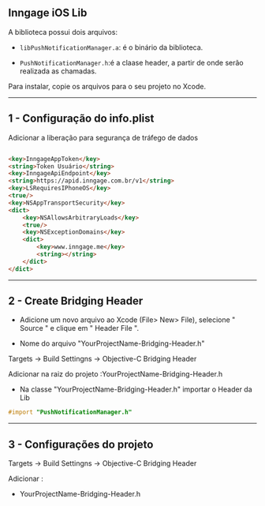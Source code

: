 ## **Inngage iOS Lib** ##

A biblioteca possui dois arquivos:

* `libPushNotificationManager.a`: é o binário da biblioteca.

* `PushNotificationManager.h`:é a claase header,  a partir de onde serão realizada as chamadas.

Para instalar, copie os arquivos para o seu projeto no Xcode.

* **
## **1 - Configuração do info.plist** ##

Adicionar a liberação para segurança de tráfego de dados

```html

<key>InngageAppToken</key>
<string>Token Usuário</string>
<key>InngageApiEndpoint</key>
<string>https://apid.inngage.com.br/v1</string>
<key>LSRequiresIPhoneOS</key>
<true/>
<key>NSAppTransportSecurity</key>
<dict>
    <key>NSAllowsArbitraryLoads</key>
    <true/>
    <key>NSExceptionDomains</key>
    <dict>
        <key>www.inngage.me</key>
        <string></string>
    </dict>
</dict>

```

* **
## **2 - Create Bridging Header** ##

* Adicione um novo arquivo ao Xcode (File> New> File), selecione " Source " e clique em " Header File ".

* Nome do arquivo "YourProjectName-Bridging-Header.h"

Targets -> Build Settingns -> Objective-C Bridging Header

Adicionar na raiz do projeto :YourProjectName-Bridging-Header.h

* Na classe "YourProjectName-Bridging-Header.h" importar o Header da Lib 

```objective-c
#import "PushNotificationManager.h"


```

* **
## **3 - Configurações do projeto** ##

Targets -> Build Settingns -> Objective-C Bridging Header 

Adicionar :

* YourProjectName-Bridging-Header.h




